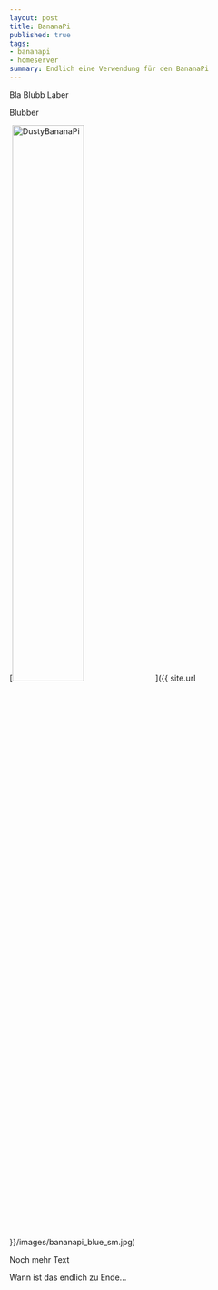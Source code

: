 ```yaml
---
layout: post
title: BananaPi
published: true
tags:
- bananapi
- homeserver
summary: Endlich eine Verwendung für den BananaPi
---
```


Bla Blubb Laber

Blubber


[<img src="{{ site.url }}/images/bananapi_blue_sm.jpg" alt="DustyBananaPi" style="width: 50%;max-height: 100%"/>]({{ site.url }}/images/bananapi_blue_sm.jpg)


Noch mehr Text

Wann ist das endlich zu Ende...
